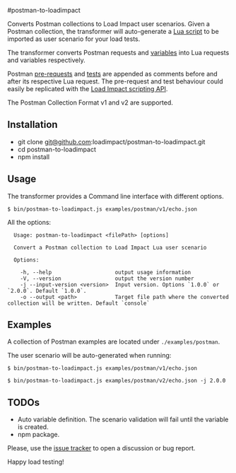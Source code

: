 #postman-to-loadimpact

Converts Postman collections to Load Impact user scenarios. Given a Postman collection, the transformer will auto-generate a [Lua script](http://support.loadimpact.com/knowledgebase/topics/117699-user-scenario-scripting) to be imported as user scenario for your load tests.

The transformer converts Postman requests and [variables](http://blog.getpostman.com/2014/02/20/using-variables-inside-postman-and-collection-runner/)  into Lua requests and variables respectively.

Postman [pre-requests](https://www.getpostman.com/docs/pre_request_scripts) and [tests](https://www.getpostman.com/docs/writing_tests) are appended as comments before and after its respective Lua request. The pre-request and test behaviour could easily be replicated with the [Load Impact scripting API](https://loadimpact.com/load-script-api).

The Postman Collection Format v1 and v2 are supported.

## Installation

 - git clone git@github.com:loadimpact/postman-to-loadimpact.git
 - cd postman-to-loadimpact
 - npm install

## Usage

The transformer provides a Command line interface with different options.

    $ bin/postman-to-loadimpact.js examples/postman/v1/echo.json

All the options:

      Usage: postman-to-loadimpact <filePath> [options]
    
      Convert a Postman collection to Load Impact Lua user scenario
    
      Options:
    
        -h, --help                    output usage information
        -V, --version                 output the version number
        -j --input-version <version>  Input version. Options `1.0.0` or `2.0.0`. Default `1.0.0`.
        -o --output <path>            Target file path where the converted collection will be written. Default `console`

## Examples

A collection of Postman examples are located under `./examples/postman`.

The user scenario will be auto-generated when running:

    $ bin/postman-to-loadimpact.js examples/postman/v1/echo.json

    $ bin/postman-to-loadimpact.js examples/postman/v2/echo.json -j 2.0.0

## TODOs

 - Auto variable definition. The scenario validation will fail until the variable is created.
 - npm package.




Please, use the [issue tracker](https://github.com/loadimpact/postman-to-loadimpact/issues) to open a discussion or bug report.


Happy load testing!
